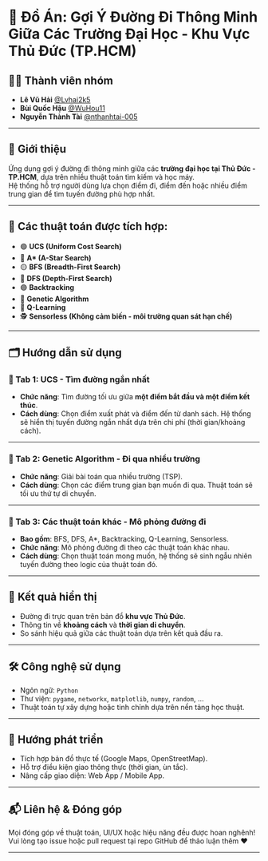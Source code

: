 # 🧭 Đồ Án: Gợi Ý Đường Đi Thông Minh Giữa Các Trường Đại Học - Khu Vực Thủ Đức (TP.HCM)

## 👨‍💻 Thành viên nhóm
- **Lê Vũ Hải** [@Lvhai2k5](https://github.com/Lvhai2k5)  
- **Bùi Quốc Hậu** [@WuHou11](https://github.com/WuHou11)  
- **Nguyễn Thành Tài** [@nthanhtai-005](https://github.com/nthanhtai-005)

---

## 🎯 Giới thiệu

Ứng dụng gợi ý đường đi thông minh giữa các **trường đại học tại Thủ Đức - TP.HCM**, dựa trên nhiều thuật toán tìm kiếm và học máy.  
Hệ thống hỗ trợ người dùng lựa chọn điểm đi, điểm đến hoặc nhiều điểm trung gian để tìm tuyến đường phù hợp nhất.

---

## 🧪 Các thuật toán được tích hợp:

- 🟢 **UCS (Uniform Cost Search)**  
- 🔵 **A\* (A-Star Search)**  
- 🟡 **BFS (Breadth-First Search)**  
- 🔴 **DFS (Depth-First Search)**  
- 🟣 **Backtracking**  
- 🧬 **Genetic Algorithm**  
- 🧠 **Q-Learning**  
- 🕵️ **Sensorless (Không cảm biến - môi trường quan sát hạn chế)**

---

## 🗂️ Hướng dẫn sử dụng

### 🔹 Tab 1: UCS - Tìm đường ngắn nhất
- **Chức năng**: Tìm đường tối ưu giữa **một điểm bắt đầu và một điểm kết thúc**.
- **Cách dùng**: Chọn điểm xuất phát và điểm đến từ danh sách. Hệ thống sẽ hiển thị tuyến đường ngắn nhất dựa trên chi phí (thời gian/khoảng cách).

---

### 🔹 Tab 2: Genetic Algorithm - Đi qua nhiều trường
- **Chức năng**: Giải bài toán qua nhiều trường (TSP).
- **Cách dùng**: Chọn các điểm trung gian bạn muốn đi qua. Thuật toán sẽ tối ưu thứ tự di chuyển.

---

### 🔹 Tab 3: Các thuật toán khác - Mô phỏng đường đi
- **Bao gồm**: BFS, DFS, A*, Backtracking, Q-Learning, Sensorless.
- **Chức năng**: Mô phỏng đường đi theo các thuật toán khác nhau.
- **Cách dùng**: Chọn thuật toán mong muốn, hệ thống sẽ sinh ngẫu nhiên tuyến đường theo logic của thuật toán đó.

---

## 📌 Kết quả hiển thị

- Đường đi trực quan trên bản đồ **khu vực Thủ Đức**.
- Thông tin về **khoảng cách** và **thời gian di chuyển**.
- So sánh hiệu quả giữa các thuật toán dựa trên kết quả đầu ra.

---

## 🛠️ Công nghệ sử dụng

- Ngôn ngữ: `Python`
- Thư viện: `pygame`, `networkx`, `matplotlib`, `numpy`, `random`, ...
- Thuật toán tự xây dựng hoặc tinh chỉnh dựa trên nền tảng học thuật.

---

## 🚀 Hướng phát triển

- Tích hợp bản đồ thực tế (Google Maps, OpenStreetMap).
- Hỗ trợ điều kiện giao thông thực (thời gian, ùn tắc).
- Nâng cấp giao diện: Web App / Mobile App.

---

## 📬 Liên hệ & Đóng góp

Mọi đóng góp về thuật toán, UI/UX hoặc hiệu năng đều được hoan nghênh!  
Vui lòng tạo issue hoặc pull request tại repo GitHub để thảo luận thêm ❤️

---

